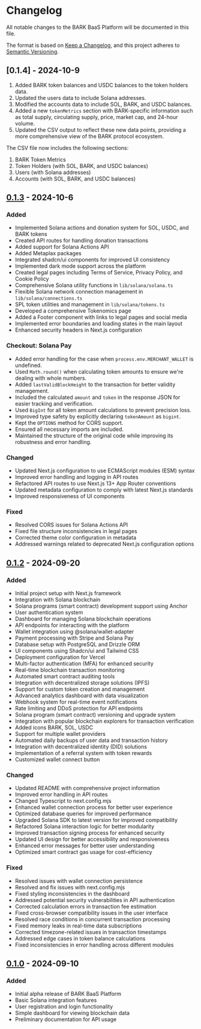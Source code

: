 # Changelog

All notable changes to the BARK BaaS Platform will be documented in this file.

The format is based on [Keep a Changelog](https://keepachangelog.com/en/1.0.0/),
and this project adheres to [Semantic Versioning](https://semver.org/spec/v2.0.0.html).

## [0.1.4] - 2024-10-9

1. Added BARK token balances and USDC balances to the token holders data.
2. Updated the users data to include Solana addresses.
3. Modified the accounts data to include SOL, BARK, and USDC balances.
4. Added a new `tokenMetrics` section with BARK-specific information such as total supply, circulating supply, price, market cap, and 24-hour volume.
5. Updated the CSV output to reflect these new data points, providing a more comprehensive view of the BARK protocol ecosystem.


The CSV file now includes the following sections:

1. BARK Token Metrics
2. Token Holders (with SOL, BARK, and USDC balances)
3. Users (with Solana addresses)
4. Accounts (with SOL, BARK, and USDC balances)

## [0.1.3] - 2024-10-6

### Added
- Implemented Solana actions and donation system for SOL, USDC, and BARK tokens
- Created API routes for handling donation transactions
- Added support for Solana Actions API
- Added Metaplax packages
- Integrated shadcn/ui components for improved UI consistency
- Implemented dark mode support across the platform
- Created legal pages including Terms of Service, Privacy Policy, and Cookie Policy
- Comprehensive Solana utility functions in `lib/solana/solana.ts`
- Flexible Solana network connection management in `lib/solana/connections.ts`
- SPL token utilities and management in `lib/solana/tokens.ts`
- Developed a comprehensive Tokenomics page
- Added a Footer component with links to legal pages and social media
- Implemented error boundaries and loading states in the main layout
- Enhanced security headers in Next.js configuration

### Checkout: Solana Pay

- Added error handling for the case when `process.env.MERCHANT_WALLET` is undefined.
- Used `Math.round()` when calculating token amounts to ensure we're dealing with whole numbers.
- Added `lastValidBlockHeight` to the transaction for better validity management.
- Included the calculated `amount` and `token` in the response JSON for easier tracking and verification.
- Used `BigInt` for all token amount calculations to prevent precision loss.
- Improved type safety by explicitly declaring `tokenAmount` as `bigint`.
- Kept the `OPTIONS` method for CORS support.
- Ensured all necessary imports are included.
- Maintained the structure of the original code while improving its robustness and error handling.

### Changed
- Updated Next.js configuration to use ECMAScript modules (ESM) syntax
- Improved error handling and logging in API routes
- Refactored API routes to use Next.js 13+ App Router conventions
- Updated metadata configuration to comply with latest Next.js standards
- Improved responsiveness of UI components

### Fixed
- Resolved CORS issues for Solana Actions API
- Fixed file structure inconsistencies in legal pages
- Corrected theme color configuration in metadata
- Addressed warnings related to deprecated Next.js configuration options

## [0.1.2] - 2024-09-20

### Added
- Initial project setup with Next.js framework
- Integration with Solana blockchain
- Solana programs (smart contract) development support using Anchor
- User authentication system
- Dashboard for managing Solana blockchain operations
- API endpoints for interacting with the platform
- Wallet integration using @solana/wallet-adapter
- Payment processing with Stripe and Solana Pay
- Database setup with PostgreSQL and Drizzle ORM
- UI components using Shadcn/ui and Tailwind CSS
- Deployment configuration for Vercel
- Multi-factor authentication (MFA) for enhanced security
- Real-time blockchain transaction monitoring
- Automated smart contract auditing tools
- Integration with decentralized storage solutions (IPFS)
- Support for custom token creation and management
- Advanced analytics dashboard with data visualization
- Webhook system for real-time event notifications
- Rate limiting and DDoS protection for API endpoints
- Solana program (smart contract) versioning and upgrade system
- Integration with popular blockchain explorers for transaction verification
- Added icons BARK, SOL, USDC
- Support for multiple wallet providers
- Automated daily backups of user data and transaction history
- Integration with decentralized identity (DID) solutions
- Implementation of a referral system with token rewards
- Customized wallet connect button

### Changed
- Updated README with comprehensive project information
- Improved error handling in API routes
- Changed Typescript to next.config.mjs
- Enhanced wallet connection process for better user experience
- Optimized database queries for improved performance
- Upgraded Solana SDK to latest version for improved compatibility
- Refactored Solana interaction logic for better modularity
- Improved transaction signing process for enhanced security
- Updated UI design for better accessibility and responsiveness
- Enhanced error messages for better user understanding
- Optimized smart contract gas usage for cost-efficiency

### Fixed
- Resolved issues with wallet connection persistence
- Resolved and fix issues with next.config.mjs
- Fixed styling inconsistencies in the dashboard
- Addressed potential security vulnerabilities in API authentication
- Corrected calculation errors in transaction fee estimation
- Fixed cross-browser compatibility issues in the user interface
- Resolved race conditions in concurrent transaction processing
- Fixed memory leaks in real-time data subscriptions
- Corrected timezone-related issues in transaction timestamps
- Addressed edge cases in token balance calculations
- Fixed inconsistencies in error handling across different modules

## [0.1.0] - 2024-09-10

### Added
- Initial alpha release of BARK BaaS Platform
- Basic Solana integration features
- User registration and login functionality
- Simple dashboard for viewing blockchain data
- Preliminary documentation for API usage

[Unreleased]: https://github.com/barkprotocol/baas-platform/compare/v0.1.3...HEAD
[0.1.3]: https://github.com/barkprotocol/baas-platform/compare/v0.1.2...v0.1.3
[0.1.2]: https://github.com/barkprotocol/baas-platform/compare/v0.1.0...v0.1.2
[0.1.0]: https://github.com/barkprotocol/baas-platform/releases/tag/v0.1.0